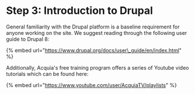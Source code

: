 # Step 3: Introduction to Drupal

General familiarity with the Drupal platform is a baseline requirement for anyone working on the site.  We suggest reading through the following user guide to Drupal 8:

{% embed url="https://www.drupal.org/docs/user\_guide/en/index.html" %}

Additionally, Acquia's free training program offers a series of Youtube video tutorials which can be found here:

{% embed url="https://www.youtube.com/user/AcquiaTV/playlists" %}



